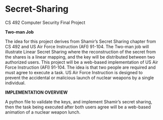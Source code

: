 # Secret-Sharing
CS 492 Computer Security Final Project



**Two-man Job**

  The idea for this project derives from Shamir’s Secret Sharing chapter from CS 492 and US Air Force Instruction (AFI) 91-104. The Two-man job will illustrate Linear Secret Sharing where the reconstruction of the secret from the shares is a linear mapping, and the key will be distributed between two authorized users.
  This project will be a web-based implementation of US Air Force Instruction (AFI) 91-104. The idea is that two people are required and must agree to execute a task. US Air Force Instruction is designed to prevent the accidental or malicious launch of nuclear weapons by a single individual. 

**IMPLEMENTATION OVERVIEW**

  A python file to validate the keys, and implement Shamir’s secret sharing, then the task being executed after both users agree will be a web-based animation of a nuclear weapon lunch.

